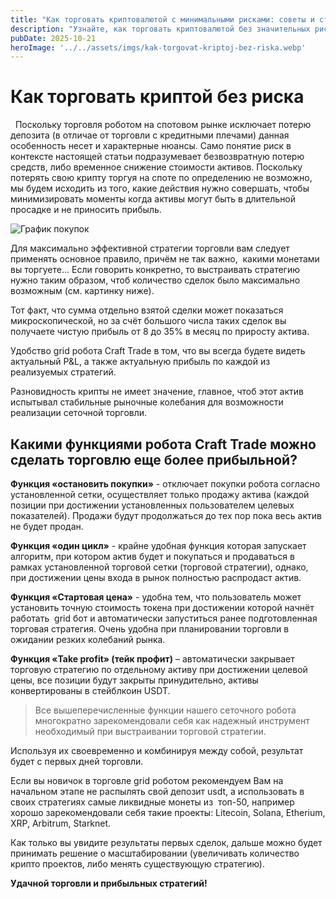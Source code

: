 ```yaml
---
title: "Как торговать криптовалютой с минимальными рисками: советы и стратегии"
description: "Узнайте, как торговать криптовалютой без значительных рисков. Мы расскажем о безопасных стратегиях, управлении капиталом и использовании технологий для минимизации потерь. Начните свой путь в мир криптоинвестиций с уверенностью!"
pubDate: 2025-10-21
heroImage: '../../assets/imgs/kak-torgovat-kriptoj-bez-riska.webp'
---
```


<!-- [12.54, green] turgenev=3 -->
<!-- https://turgenev.ashmanov.com/?t=sfb3336516c63d0d59da4f3924506c87c -->

# Как торговать криптой без риска
 
Поскольку торговля роботом на спотовом рынке исключает потерю депозита (в отличае от торговли с кредитными плечами) данная особенность несет и характерные нюансы. Само понятие риск в контексте настоящей статьи подразумевает безвозвратную потерю средств, либо временное снижение стоимости активов. Поскольку потерять свою крипту торгуя на споте по определению не возможно, мы будем исходить из того, какие действия нужно совершать, чтобы минимизировать моменты когда активы могут быть в длительной просадке и не приносить прибыль.

![График покупок](/imgs/posts/kak-torgovat-kriptoj-bez-riska.webp)

Для максимально эффективной стратегии торговли вам следует применять основное правило, причём не так важно,  какими монетами вы торгуете… Если говорить конкретно, то выстраивать стратегию нужно таким образом, чтоб количество сделок было максимально возможным (см. картинку ниже).

Тот факт, что сумма отдельно взятой сделки может показаться микроскопической, но за счёт большого числа таких сделок вы получаете чистую прибыль от 8 до 35% в месяц по приросту актива.

Удобство grid робота Craft Trade в том, что вы всегда будете видеть актуальный P&L, а также актуальную прибыль по каждой из реализуемых стратегий.

Разновидность крипты не имеет значение, главное, чтоб этот актив испытывал стабильные рыночные колебания для возможности реализации сеточной торговли.

## Какими функциями робота Craft Trade можно сделать торговлю еще более прибыльной?

**Функция «остановить покупки»** - отключает покупки робота согласно установленной сетки, осуществляет только продажу актива (каждой позиции при достижении установленных пользователем целевых показателей). Продажи будут продолжаться до тех пор пока весь актив не будет продан.

**Функция «один цикл»** - крайне удобная функция которая запускает алгоритм, при котором актив будет и покупаться и продаваться в рамках установленной торговой сетки (торговой стратегии), однако, при достижении цены входа в рынок полностью распродаст актив.  

**Функция «Стартовая цена»** - удобна тем, что пользователь может установить точную стоимость токена при достижении которой начнёт работать  grid бот и автоматически запуститься ранее подготовленная торговая стратегия. Очень удобна при планировании торговли в ожидании резких колебаний рынка.

**Функция «Take profit» (тейк профит)** – автоматически закрывает торговую стратегию по отдельному активу при достижении целевой цены, все позиции будут закрыты принудительно, активы конвертированы в стейблкоин USDT.

> Все вышеперечисленные функции нашего сеточного робота многократно зарекомендовали себя как надежный инструмент необходимый при выстраивании торговой стратегии.

Используя их своевременно и комбинируя между собой, результат будет с первых дней торговли.

Если вы новичок в торговле grid роботом рекомендуем Вам на начальном этапе не распылять свой депозит usdt, а использовать в своих стратегиях самые ликвидные монеты из  топ-50, например хорошо зарекомендовали себя такие проекты: Litecoin, Solana, Etherium, XRP, Arbitrum, Starknet.

Как только вы увидите результаты первых сделок, дальше можно будет принимать решение о масштабировании (увеличивать количество крипто проектов, либо менять существующую стратегию).

**Удачной торговли и прибыльных стратегий!**
